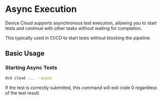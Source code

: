 # Async Execution

Device Cloud supports asynchronous test execution, allowing you to start tests and continue with other tasks without waiting for completion.

This typically used in CI/CD to start tests without blocking the pipeline.

## Basic Usage

### Starting Async Tests

```bash
dcd cloud ... --async
```

If the test is correctly submitted, this command will exit code 0 regardless of the test result.
